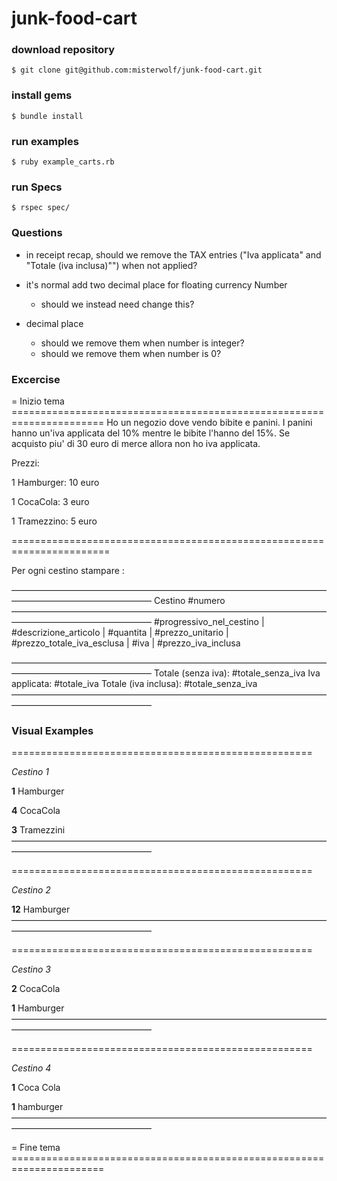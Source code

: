 # junk-food-cart

### download repository
`$ git clone git@github.com:misterwolf/junk-food-cart.git`

### install gems

`$ bundle install`

### run examples

`$ ruby example_carts.rb`

### run Specs

`$ rspec spec/`

### Questions

- in receipt recap, should we remove the TAX entries ("Iva applicata" and "Totale (iva inclusa)"") when not applied?
- it's normal add two decimal place for floating currency Number
  - should we instead need change this?

- decimal place
  - should we remove them when number is integer?
  - should we remove them when number is 0?

### Excercise

= Inizio tema ======================================================================
Ho un negozio dove vendo bibite e panini.
I panini hanno un'iva applicata del 10% mentre le bibite l'hanno del 15%.
Se acquisto piu' di 30 euro di merce allora non ho iva applicata.

Prezzi:

1 Hamburger: 10 euro

1 CocaCola: 3 euro

1 Tramezzino: 5 euro



=======================================================================

Per ogni cestino stampare :

————————————————————————————————————————————————————
Cestino #numero
————————————————————————————————————————————————————
#progressivo_nel_cestino | #descrizione_articolo | #quantita |  #prezzo_unitario | #prezzo_totale_iva_esclusa | #iva | #prezzo_iva_inclusa

————————————————————————————————————————————————————
Totale (senza iva): #totale_senza_iva
Iva applicata: #totale_iva
Totale (iva inclusa): #totale_senza_iva
————————————————————————————————————————————————————

### Visual Examples

====================================================

_Cestino 1_

**1** Hamburger

**4** CocaCola

**3** Tramezzini
————————————————————————————————————————————————————

====================================================

_Cestino 2_

**12** Hamburger
————————————————————————————————————————————————————


====================================================

_Cestino 3_

**2** CocaCola

**1** Hamburger
————————————————————————————————————————————————————

====================================================

_Cestino 4_

**1** Coca Cola

**1** hamburger
————————————————————————————————————————————————————

= Fine tema ======================================================================
